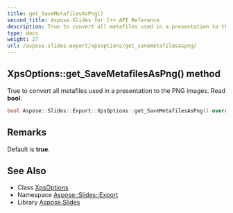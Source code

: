 ```yaml
---
title: get_SaveMetafilesAsPng()
second_title: Aspose.Slides for C++ API Reference
description: True to convert all metafiles used in a presentation to the PNG images. Read bool.
type: docs
weight: 27
url: /aspose.slides.export/xpsoptions/get_savemetafilesaspng/
---
```

## XpsOptions::get_SaveMetafilesAsPng() method


True to convert all metafiles used in a presentation to the PNG images. Read **bool**.

```cpp
bool Aspose::Slides::Export::XpsOptions::get_SaveMetafilesAsPng() override
```

## Remarks


Default is **true**. 
## See Also

* Class [XpsOptions](../)
* Namespace [Aspose::Slides::Export](../../)
* Library [Aspose.Slides](../../../)